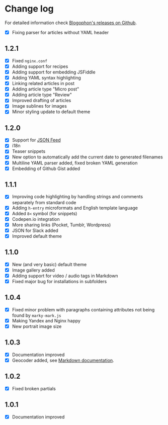 Change log
==========

For detailed information check [Blogophon's releases on Github](https://github.com/fboes/blogophon/releases).

* [x] Fixing parser for articles without YAML header

1.2.1
-----

* [x] Fixed `nginx.conf`
* [x] Adding support for recipes
* [x] Adding support for embedding JSFiddle
* [x] Adding YAML syntax highlighting
* [x] Linking related articles in post
* [x] Adding article type "Micro post"
* [x] Adding article type "Review"
* [x] Improved drafting of articles
* [x] Image sublines for images
* [x] Minor styling update to default theme

1.2.0
-----

* [x] Support for [JSON Feed](https://jsonfeed.org/)
* [x] i18n
* [x] Teaser snippets
* [x] New option to automatically add the current date to generated filenames
* [x] Multiline YAML parser added, fixed broken YAML generation
* [x] Embedding of Github Gist added

1.1.1
-----

* [x] Improving code highlighting by handling strings and comments separately from standard code
* [x] Adding `h-entry` microformats and English template language
* [x] Added `8<` symbol (for snippets)
* [X] Codepen.io integration
* [x] More sharing links (Pocket, Tumblr, Wordpress)
* [x] JSON for Slack added
* [x] Improved default theme

1.1.0
-----

* [x] New (and very basic) default theme
* [x] Image gallery added
* [x] Adding support for video / audio tags in Markdown
* [x] Fixed major bug for installations in subfolders

1.0.4
-----

* [x] Fixed minor problem with paragraphs containing attributes not being found by `marky-mark.js`
* [x] Making Yandex and Nginx happy
* [x] New portrait image size

1.0.3
-----

* [x] Documentation improved
* [x] Geocoder added, see [Markdown documentation](docs/markdown.md).

1.0.2
-----

* [x] Fixed broken partials

1.0.1
-----

* [x] Documentation improved
